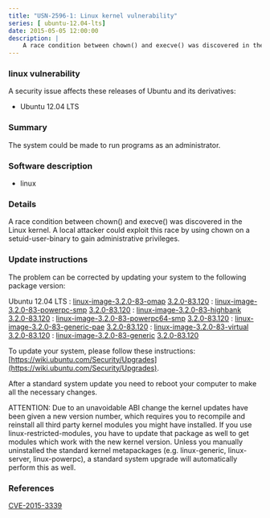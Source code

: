 ```yaml
---
title: "USN-2596-1: Linux kernel vulnerability"
series: [ ubuntu-12.04-lts]
date: 2015-05-05 12:00:00
description: |
    A race condition between chown() and execve() was discovered in the Linux kernel. A local attacker could exploit this race by using chown on a setuid-user-binary to gain administrative privileges. 
--- 
```

 
### linux vulnerability

A security issue affects these releases of Ubuntu and its derivatives:

* Ubuntu 12.04 LTS

### Summary

The system could be made to run programs as an administrator. 

### Software description

* linux 

### Details

A race condition between chown() and execve() was discovered in the Linux kernel. A local attacker could exploit this race by using chown on a setuid-user-binary to gain administrative privileges. 

### Update instructions

The problem can be corrected by updating your system to the following package version:

Ubuntu 12.04 LTS
 : [linux-image-3.2.0-83-omap](https://launchpad.net/ubuntu/+source/linux) <span> [3.2.0-83.120](https://launchpad.net/ubuntu/+source/linux/3.2.0-83.120) </span> 
 : [linux-image-3.2.0-83-powerpc-smp](https://launchpad.net/ubuntu/+source/linux) <span> [3.2.0-83.120](https://launchpad.net/ubuntu/+source/linux/3.2.0-83.120) </span> 
 : [linux-image-3.2.0-83-highbank](https://launchpad.net/ubuntu/+source/linux) <span> [3.2.0-83.120](https://launchpad.net/ubuntu/+source/linux/3.2.0-83.120) </span> 
 : [linux-image-3.2.0-83-powerpc64-smp](https://launchpad.net/ubuntu/+source/linux) <span> [3.2.0-83.120](https://launchpad.net/ubuntu/+source/linux/3.2.0-83.120) </span> 
 : [linux-image-3.2.0-83-generic-pae](https://launchpad.net/ubuntu/+source/linux) <span> [3.2.0-83.120](https://launchpad.net/ubuntu/+source/linux/3.2.0-83.120) </span> 
 : [linux-image-3.2.0-83-virtual](https://launchpad.net/ubuntu/+source/linux) <span> [3.2.0-83.120](https://launchpad.net/ubuntu/+source/linux/3.2.0-83.120) </span> 
 : [linux-image-3.2.0-83-generic](https://launchpad.net/ubuntu/+source/linux) <span> [3.2.0-83.120](https://launchpad.net/ubuntu/+source/linux/3.2.0-83.120) </span> 

To update your system, please follow these instructions: [https://wiki.ubuntu.com/Security/Upgrades](https://wiki.ubuntu.com/Security/Upgrades).

After a standard system update you need to reboot your computer to make all the necessary changes.

ATTENTION: Due to an unavoidable ABI change the kernel updates have been given a new version number, which requires you to recompile and reinstall all third party kernel modules you might have installed. If you use linux-restricted-modules, you have to update that package as well to get modules which work with the new kernel version. Unless you manually uninstalled the standard kernel metapackages (e.g. linux-generic, linux-server, linux-powerpc), a standard system upgrade will automatically perform this as well. 

### References

 [CVE-2015-3339](http://people.ubuntu.com/~ubuntu-security/cve/CVE-2015-3339)
 
